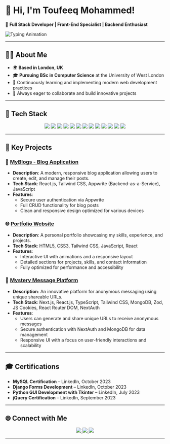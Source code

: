 # 👋 Hi, I'm Toufeeq Mohammed!  

🚀 **Full Stack Developer | Front-End Specialist | Backend Enthusiast**  

![Typing Animation](https://readme-typing-svg.herokuapp.com?font=Fira+Code&size=22&duration=4000&pause=500&color=F77B00&vCenter=true&width=500&lines=Creating+Impactful+Web+Applications;Specialist+in+React+%26+Django;Passionate+Problem-Solver)

---

## 🧑‍💻 About Me  

- 🌍 **Based in London, UK**  
- 🎓 **Pursuing BSc in Computer Science** at the University of West London  
- 🌱 Continuously learning and implementing modern web development practices  
- 💬 Always eager to collaborate and build innovative projects  

---

## 🚀 Tech Stack  

<p align="center">
  <!-- Frontend -->
  <img src="https://img.shields.io/badge/HTML5-E34F26?style=for-the-badge&logo=html5&logoColor=white" />
  <img src="https://img.shields.io/badge/CSS3-1572B6?style=for-the-badge&logo=css3&logoColor=white" />
  <img src="https://img.shields.io/badge/JavaScript-F7DF1E?style=for-the-badge&logo=javascript&logoColor=black" />
  <img src="https://img.shields.io/badge/React-61DAFB?style=for-the-badge&logo=react&logoColor=black" />
  <img src="https://img.shields.io/badge/TypeScript-3178C6?style=for-the-badge&logo=typescript&logoColor=white" />
  <img src="https://img.shields.io/badge/Tailwind_CSS-06B6D4?style=for-the-badge&logo=tailwind-css&logoColor=white" />
  
  <!-- Backend -->
  <img src="https://img.shields.io/badge/Python-3776AB?style=for-the-badge&logo=python&logoColor=white" />
  <img src="https://img.shields.io/badge/Django-092E20?style=for-the-badge&logo=django&logoColor=white" />
  <img src="https://img.shields.io/badge/REST_API-FF6F61?style=for-the-badge&logo=api&logoColor=white" />
  
  <!-- Database -->
  <img src="https://img.shields.io/badge/MySQL-4479A1?style=for-the-badge&logo=mysql&logoColor=white" />
  <img src="https://img.shields.io/badge/MongoDB-47A248?style=for-the-badge&logo=mongodb&logoColor=white" />
  
  <!-- Tools -->
  <img src="https://img.shields.io/badge/Git-F05032?style=for-the-badge&logo=git&logoColor=white" />
  <img src="https://img.shields.io/badge/Figma-F24E1E?style=for-the-badge&logo=figma&logoColor=white" />
</p>

---

## 🌟 Key Projects  

### 📝 **[MyBlogs - Blog Application](https://toufeeqblogs.info)**  
- **Description**: A modern, responsive blog application allowing users to create, edit, and manage their posts.  
- **Tech Stack**: React.js, Tailwind CSS, Appwrite (Backend-as-a-Service), JavaScript  
- **Features**:  
  - Secure user authentication via Appwrite  
  - Full CRUD functionality for blog posts  
  - Clean and responsive design optimized for various devices  

### 🌐 **[Portfolio Website](https://thetoufeeq.com)**  
- **Description**: A personal portfolio showcasing my skills, experience, and projects.  
- **Tech Stack**: HTML5, CSS3, Tailwind CSS, JavaScript, React  
- **Features**:  
  - Interactive UI with animations and a responsive layout  
  - Detailed sections for projects, skills, and contact information  
  - Fully optimized for performance and accessibility  

### 💬 **[Mystery Message Platform](https://mystry-messages-kohl.vercel.app)**  
- **Description**: An innovative platform for anonymous messaging using unique shareable URLs.  
- **Tech Stack**: Next.js, React.js, TypeScript, Tailwind CSS, MongoDB, Zod, JS Cookies, React Router DOM, NextAuth  
- **Features**:  
  - Users can generate and share unique URLs to receive anonymous messages  
  - Secure authentication with NextAuth and MongoDB for data management  
  - Responsive UI with a focus on user-friendly interactions and scalability  

---

## 🎓 Certifications  

- **MySQL Certification** – LinkedIn, October 2023  
- **Django Forms Development** – LinkedIn, October 2023  
- **Python GUI Development with Tkinter** – LinkedIn, July 2023  
- **jQuery Certification** – LinkedIn, September 2023  

---

## 🌐 Connect with Me  

<p align="center">
  <a href="https://www.linkedin.com/in/yourlinkedinprofile/" target="_blank">
    <img src="https://img.shields.io/badge/-LinkedIn-0A66C2?logo=linkedin&logoColor=white&style=for-the-badge" />
  </a>
  <a href="https://www.thetoufeeq.com" target="_blank">
    <img src="https://img.shields.io/badge/-Website-F77B00?logo=internet-explorer&logoColor=white&style=for-the-badge" />
  </a>
  <a href="mailto:mohdtoufeeq1447@gmail.com" target="_blank">
    <img src="https://img.shields.io/badge/-Email-D14836?logo=gmail&logoColor=white&style=for-the-badge" />
  </a>
</p>

---

